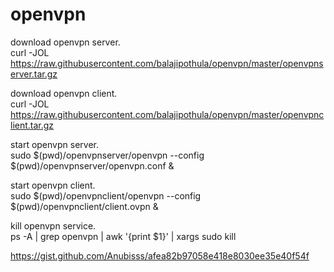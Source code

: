 # openvpn

download openvpn server.  
curl -JOL https://raw.githubusercontent.com/balajipothula/openvpn/master/openvpnserver.tar.gz  

download openvpn client.  
curl -JOL https://raw.githubusercontent.com/balajipothula/openvpn/master/openvpnclient.tar.gz  

start openvpn server.  
sudo $(pwd)/openvpnserver/openvpn --config $(pwd)/openvpnserver/openvpn.conf &  

start openvpn client.  
sudo $(pwd)/openvpnclient/openvpn --config $(pwd)/openvpnclient/client.ovpn  &  

kill  openvpn service.  
ps -A | grep openvpn | awk '{print $1}' | xargs sudo kill

https://gist.github.com/Anubisss/afea82b97058e418e8030ee35e40f54f  
